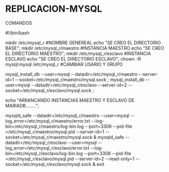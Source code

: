 # REPLICACION-MYSQL
COMANDOS

#!/bin/bash

 mkdir /etc/mysql_r #NOMBRE GENEREAL
  echo "SE CREO EL DIRECTORIO BASE";
 mkdir /etc/mysql_r/maestro #INSTANCIA MAESTRO
  echo "SE CREO EL DIRECTORIO MAESTRO";
 mkdir /etc/mysql_r/esclavo #INSTANCIA ESCLAVO
  echo "SE CREO EL DIRECTORIO ESCLAVO";
chown -R mysql:mysql /etc/mysql_r #CAMBIAR USARIO Y GRUPO

  mysql_install_db --user=mysql --datadir=/etc/mysql_r/maestro --server-id=1 --socket=/etc/mysql_r/maestro/mysql.sock ;
  mysql_install_db --user=mysql --datadir=/etc/mysql_r/esclavo --server-id=2 --socket=/etc/mysql_r/esclavo/mysql.sock ;
 
 echo "ARRANCANDO INSTANCIAS MAESTRO Y ESCLAVO DE MARIADB........";
 
 mysqld_safe --datadir=/etc/mysql_r/maestro --user=mysql --log_error=/etc/mysql_r/maestro/error.txt --log-bin=/etc/mysql_r/maestro/log-bin.log --port=3306 --pid-file    =/etc/mysql_r/maestro/mysql.pid --server-id=1 --socket=/etc/mysql_r/maestro/mysql.sock &
 mysqld_safe --datadir=/etc/mysql_r/esclavo --user=mysql --log_error=/etc/mysql_r/esclavo/error.txt --log-bin=/etc/mysql_r/esclavo/log-bin.log --port=3308 --pid-file    =/etc/mysql_r/esclavo/mysql.pid --server-id=2 --read-only=1 --socket=/etc/mysql_r/esclavo/mysql.sock &
 exit
